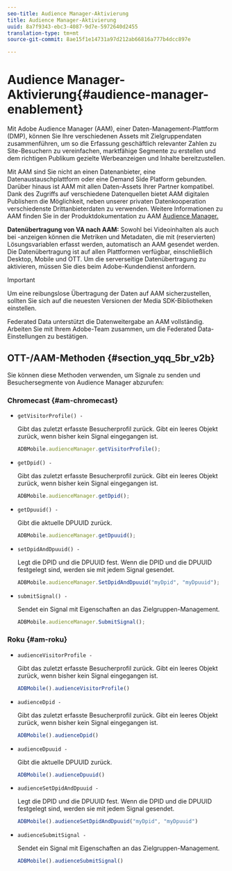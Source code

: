 ```yaml
---
seo-title: Audience Manager-Aktivierung
title: Audience Manager-Aktivierung
uuid: 8a7f9343-ebc3-4087-9d7e-5972640d2455
translation-type: tm+mt
source-git-commit: 8ae15f1e14731a97d212ab66816a777b4dcc897e

---
```



# Audience Manager-Aktivierung{#audience-manager-enablement}

Mit Adobe Audience Manager (AAM), einer Daten-Management-Plattform (DMP), können Sie Ihre verschiedenen Assets mit Zielgruppendaten zusammenführen, um so die Erfassung geschäftlich relevanter Zahlen zu Site-Besuchern zu vereinfachen, marktfähige Segmente zu erstellen und dem richtigen Publikum gezielte Werbeanzeigen und Inhalte bereitzustellen.

Mit AAM sind Sie nicht an einen Datenanbieter, eine Datenaustauschplattform oder eine Demand Side Platform gebunden. Darüber hinaus ist AAM mit allen Daten-Assets Ihrer Partner kompatibel. Dank des Zugriffs auf verschiedene Datenquellen bietet AAM digitalen Publishern die Möglichkeit, neben unserer privaten Datenkooperation verschiedenste Drittanbieterdaten zu verwenden. Weitere Informationen zu AAM finden Sie in der Produktdokumentation zu AAM [Audience Manager.](https://docs-author.corp.adobe.com/content/help/en/audience-manager/user-guide/aam-home.html)

**Datenübertragung von VA nach AAM:** Sowohl bei Videoinhalten als auch bei -anzeigen können die Metriken und Metadaten, die mit (reservierten) Lösungsvariablen erfasst werden, automatisch an AAM gesendet werden. Die Datenübertragung ist auf allen Plattformen verfügbar, einschließlich Desktop, Mobile und OTT. Um die serverseitige Datenübertragung zu aktivieren, müssen Sie dies beim Adobe-Kundendienst anfordern.

>[!IMPORTANT]
>
>Um eine reibungslose Übertragung der Daten auf AAM sicherzustellen, sollten Sie sich auf die neuesten Versionen der Media SDK-Bibliotheken einstellen.

Federated Data unterstützt die Datenweitergabe an AAM vollständig. Arbeiten Sie mit Ihrem Adobe-Team zusammen, um die Federated Data-Einstellungen zu bestätigen.

## OTT-/AAM-Methoden {#section_yqq_5br_v2b}

Sie können diese Methoden verwenden, um Signale zu senden und Besuchersegmente von Audience Manager abzurufen:

### Chromecast {#am-chromecast}

* `getVisitorProfile() -`

   Gibt das zuletzt erfasste Besucherprofil zurück. Gibt ein leeres Objekt zurück, wenn bisher kein Signal eingegangen ist.

   ```js
   ADBMobile.audienceManager.getVisitorProfile();
   ```

* `getDpid() -`

   Gibt das zuletzt erfasste Besucherprofil zurück. Gibt ein leeres Objekt zurück, wenn bisher kein Signal eingegangen ist.

   ```js
   ADBMobile.audienceManager.getDpid();
   ```

* `getDpuuid() -`

   Gibt die aktuelle DPUUID zurück.

   ```js
   ADBMobile.audienceManager.getDpuuid();
   ```

* `setDpidAndDpuuid() -`

   Legt die DPID und die DPUUID fest. Wenn die DPID und die DPUUID festgelegt sind, werden sie mit jedem Signal gesendet.

   ```js
   ADBMobile.audienceManager.SetDpidAndDpuuid("myDpid", "myDpuuid");
   ```

* `submitSignal() -`

   Sendet ein Signal mit Eigenschaften an das Zielgruppen-Management.

   ```js
   ADBMobile.audienceManager.SubmitSignal();
   ```

### Roku {#am-roku}

* `audienceVisitorProfile -`

   Gibt das zuletzt erfasste Besucherprofil zurück. Gibt ein leeres Objekt zurück, wenn bisher kein Signal eingegangen ist.

   ```js
   ADBMobile().audienceVisitorProfile()
   ```

* `audienceDpid -`

   Gibt das zuletzt erfasste Besucherprofil zurück. Gibt ein leeres Objekt zurück, wenn bisher kein Signal eingegangen ist.

   ```js
   ADBMobile().audienceDpid()
   ```

* `audienceDpuuid -`

   Gibt die aktuelle DPUUID zurück.

   ```js
   ADBMobile().audienceDpuuid()
   ```

* `audienceSetDpidAndDpuuid -`

   Legt die DPID und die DPUUID fest. Wenn die DPID und die DPUUID festgelegt sind, werden sie mit jedem Signal gesendet.

   ```js
   ADBMobile().audienceSetDpidAndDpuuid("myDpid", "myDpuuid")
   ```

* `audienceSubmitSignal -`

   Sendet ein Signal mit Eigenschaften an das Zielgruppen-Management.

   ```js
   ADBMobile().audienceSubmitSignal()
   ```


